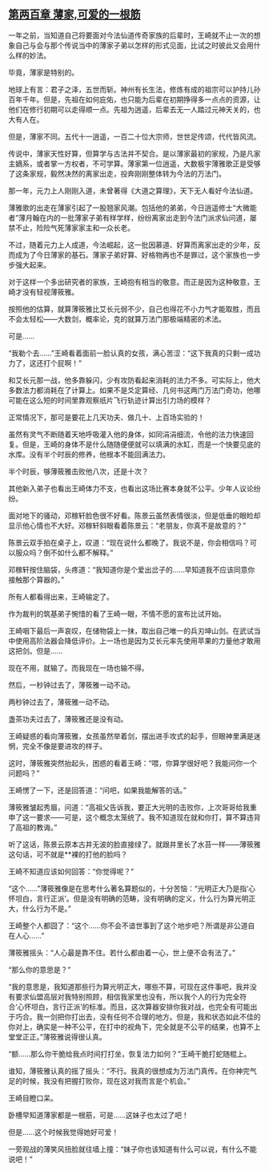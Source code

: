## [第两百章 薄家,可爱的一根筋](https://www.xxbiquge.com/11_11207/8757815.html)


  一年之前，当知道自己将要面对今法仙道传奇家族的后辈时，王崎就不止一次的想象自己与会与那个传说当中的薄家子弟以怎样的形式见面，比试之时彼此又会用什么样的妙法。

  毕竟，薄家是特别的。

  地球上有言：君子之泽，五世而斩。神州有长生法，修炼有成的祖宗可以护持儿孙百年千年。但是，先祖在如何庇佑，也只能为后辈在初期挣得多一点点的资源，让他们在修行初期可以走得顺一点。先祖为逍遥，后辈去无一人踏过元神天关的，也大有人在。

  但是，薄家不同。五代十一逍遥，一百二十位大宗师，世世足传颂，代代皆风流。

  传说中，薄家天性好算，但算学与古法并不契合。是以薄家最初的家规，乃是凡家主嫡系，或者掌一方权者，不可学算。薄家第一位逍遥，大数极宇薄雅歌正是受够了这条家规，毅然决然的离家出走，投奔刚刚整体转为今法的万法门。

  那一年，元力上人刚刚入道，未曾著得《大道之算理》，天下无人看好今法仙道。

  薄雅歌的出走在薄家引起了一股翘家风潮。包括他的弟弟，今日逍遥修士“大微能者”薄月翰在内的一批薄家子弟有样学样，纷纷离家出走到今法门派求仙问道，屡禁不止，险险气死薄家家主和一众长老。

  不过，随着元力上人成道，今法崛起，这一批因慕道、好算而离家出走的少年，反而成为了今日薄家的基石。薄家子弟好算、好格物再也不是罪过，这个家族也一步步强大起来。

  对于这样一个多出研究者的家族，王崎抱有相当的敬意。而正是因为这种敬意，王崎才没有轻视薄筱雅。

  按照他的估算，就算薄筱雅比艾长元弱不少，自己也得花不小力气才能取胜，而且不会太轻松——大数剑，概率论，克的就算万法门那极端精密的术法。

  可是……

  “我勒个去……”王崎看着面前一脸认真的女孩，满心苦涩：“这下我真的只剩一成功力了，这还打个屁啊！”

  和艾长元那一战，他多靠躲闪，少有攻防看起来消耗的法力不多。可实际上，他大多数法力都消耗在了计算上。如果不是爻定算经、几何书这两门万法门奇功，他哪可能在这么短的时间里靠观察纸片飞行轨迹计算出引力场的模样？

  正常情况下，那可是要花上几天功夫、做几十、上百场实验的！

  虽然有灵气不断随着天地呼吸灌入他的身体，如同涓涓细流，令他的法力快速回复。但是，王崎的身体不是什么随随便便就可以填满的水缸，而是一个快要见底的水库。没有半个时辰的修养，他根本不能回满法力。

  半个时辰，够薄筱雅击败他八次，还是十次？

  其他新入弟子也看出王崎体力不支，也看出这场比赛本身就不公平。少年人议论纷纷。

  面对地下的骚动，邓稼轩脸色很不好看。陈景云虽然表情很淡，但是低垂的眼睑却显示他心情也不大好。邓稼轩斜眼看着陈景云：“老朋友，你真不是故意的？”

  陈景云双手拍在桌子上，叹道：“现在说什么都晚了。我说不是，你会相信吗？可以服众吗？倒不如什么都不解释。”

  邓稼轩按住脑袋，头疼道：“我知道你是个爱出岔子的……早知道我不应该同意你接触那个算器的。”

  所有人都看得出来，王崎输定了。

  作为裁判的筑基弟子惋惜的看了王崎一眼，不情不愿的宣布比试开始。

  王崎咽下最后一声哀叹，在储物袋上一抹，取出自己唯一的兵刃坤山剑。在武试当中使用高阶法器会降低评价。上一场也是因为艾长元率先使用苹果的力量他才敢用这把剑。但是……

  现在不用，就输了。而我现在一场也输不得。

  然后，一秒钟过去了，薄筱雅一动不动。

  两秒钟过去了，薄筱雅一动不动。

  盏茶功夫过去了，薄筱雅还是没有动。

  王崎疑惑的看向薄筱雅，女孩虽然举着剑，摆出进手攻式的起手，但眼神里满是迷惘，完全不像是要进攻的样子。

  这时，薄筱雅突然抬起头，困惑的看着王崎：“喂，你算学很好吧？我能问你一个问题吗？”

  王崎愣了一下，还是回答道：“问吧，如果我能解答的话。”

  薄筱雅皱起秀眉，问道：“高祖父告诉我，要正大光明的击败你，上次哥哥给我重申了这一要求——可是，这个概念太笼统了。我不知道现在就和你打，算不算违背了高祖的教诲。”

  听了这话，陈景云原本古井无波的脸直接绿了。就跟井里长了水苔一样——薄筱雅这句话，可不就是**裸的打他的脸吗？

  王崎不知道应该如何回答：“你觉得呢？”

  “这个……”薄筱雅像是在思考什么著名算题似的，十分苦恼：“光明正大乃是指‘心怀坦白，言行正派’。但是没有明确的范畴，没有明确的定义，什么行为算光明正大，什么行为不是。”

  王崎整个人都囧了：“这个……你不会不谙世事到了这个地步吧？所谓是非公道自在人心……”

  薄筱雅摇头：“人心最是靠不住。若什么都由着一心，世上便不会有法了。”

  “那么你的意思是？”

  “我的意思是，我知道那些行为算光明正大，哪些不算，可现在这件事吧，我并没有要求仙盟高层对我特别照顾，相信我家里也没有，所以我个人的行为完全符合‘心怀坦白，言行正派’的标准。而且，这次算器安排你我对战，也完全有可能出于巧合。我一剑把你打出去，没有任何不合理的地方。但是，我和状态如此不佳的你对上，确实是一种不公平，在打中的视角下，完全就是不公平的结果，也算不上堂堂正正。”薄筱雅说得很认真。

  “额……那么你干脆给我点时间打打坐，恢复法力如何？”王崎干脆打蛇随棍上。

  谁知，薄筱雅认真的摇了摇头：“不行。我真的很想成为万法门真传。在你神完气足的时候，我没有把握打败你，现在这对我而言是个机会。”

  王崎目瞪口呆。

  卧槽早知道薄家都是一根筋，可是……这妹子也太过了吧！

  但是……这个时候我觉得她好可爱！

  一旁观战的薄笑风扭脸就往墙上撞：“妹子你也该知道有什么可以说，有什么不能说吧！”
